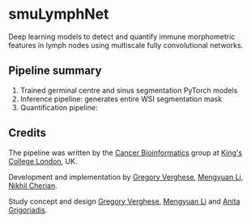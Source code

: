 # smuLymphNet

Deep learning models to detect and quantify immune morphometric features in lymph nodes using multiscale fully convolutional networks. 

## Pipeline summary 

1. Trained germinal centre and sinus segmentation PyTorch models
2. Inference pipeline: generates entire WSI segmentation mask
3. Quantification pipeline:

## Credits

The pipeline was written by the [Cancer Bioinformatics][url_cb] group at [King's College London][url_kcl], UK.

Development and implementation by [Gregory Verghese](gregory.e.verghese@kcl.ac.uk), [Mengyuan Li](mengyuan.3.li@@kcl.ac.uk), [Nikhil Cherian](nikhilcherian30@gmail.com). 

Study concept and design [Gregory Verghese](gregory.verghese.@kcl.ac.uk), [Mengyuan Li](mengyuan.3.li@@kcl.ac.uk) and [Anita Grigoriadis](anita.grigoriadis@kcl.ac.uk).

[url_cb]: http://cancerbioinformatics.co.uk/
[url_kcl]: https://www.kcl.ac.uk/

